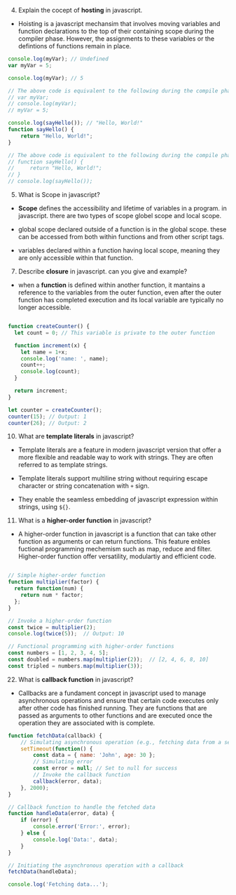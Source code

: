 
4. Explain  the cocept of **hosting** in javascript.
- Hoisting is a javascript mechansim that involves moving variables and function declarations to the top of their containing scope during the compiler phase. However, the assignments to these variables or the defintions of functions remain in place.
```javascript
console.log(myVar); // Undefined
var myVar = 5;

console.log(myVar); // 5

// The above code is equivalent to the following during the compile phase:
// var myVar;
// console.log(myVar);
// myVar = 5;

console.log(sayHello()); // "Hello, World!"
function sayHello() {
    return "Hello, World!";
}

// The above code is equivalent to the following during the compile phase:
// function sayHello() {
//     return "Hello, World!";
// }
// console.log(sayHello());
```

5. What is Scope in javascript?
- **Scope** defines the accessibility and lifetime of variables in a program. in javascript. there are two types of scope globel scope and local scope.

- global scope declared outside of a function is in the global scope. these can be accessed from both within functions and from other script tags.

- variables declared within a function having local scope, meaning they are only accessible within that function.


7. Describe **closure** in javascript. can you give and example?
- when a  **function** is defined within another function, it mantains a reference to the variables from the outer function, even after the outer function has completed execution and its local variable are typically no longer accessible.

```javascript

function createCounter() {
  let count = 0; // This variable is private to the outer function

  function increment(x) {
    let name = 1+x;
    console.log('name: ', name);
    count++; 
    console.log(count);
  }

  return increment;
}

let counter = createCounter();
counter(15); // Output: 1
counter(26); // Output: 2

```

10. What are **template literals**  in javascript?
- Template literals are a feature in modern javascript version that offer a more flexible and readable way to work with strings. They are often referred to as template strings.

- Template literals support multiline string without requiring escape character or string concatenation with `+` sign.

- They enable the seamless embedding of javascript expression within strings, using `${}`.

11. What is a **higher-order function** in javascript?
- A higher-order function in javascript is a function that can take other function as arguments or can return functions. This feature enbles fuctional programming mechemism such as map, reduce and filter. Higher-order function offer versatility, modulartiy and efficient code.

```javascript

// Simple higher-order function
function multiplier(factor) {
  return function(num) {
    return num * factor;
  };
}

// Invoke a higher-order function
const twice = multiplier(2);
console.log(twice(5));  // Output: 10

// Functional programming with higher-order functions
const numbers = [1, 2, 3, 4, 5];
const doubled = numbers.map(multiplier(2));  // [2, 4, 6, 8, 10]
const tripled = numbers.map(multiplier(3));
```

22. What is **callback function** in javascript?
- Callbacks are a fundament concept in javascript used to manage asynchronous operations and ensure that certain code executes only after other code has finished running. They are functions that are passed as arguments to other functions and are executed once the operation they are associated with is complete.

```javascript
function fetchData(callback) {
    // Simulating asynchronous operation (e.g., fetching data from a server)
    setTimeout(function() {
        const data = { name: 'John', age: 30 };
        // Simulating error
        const error = null; // Set to null for success
        // Invoke the callback function
        callback(error, data);
    }, 2000);
}

// Callback function to handle the fetched data
function handleData(error, data) {
    if (error) {
        console.error('Error:', error);
    } else {
        console.log('Data:', data);
    }
}

// Initiating the asynchronous operation with a callback
fetchData(handleData);

console.log('Fetching data...');
```

